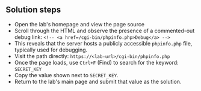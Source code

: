 ## Solution steps

- Open the lab's homepage and view the page source
- Scroll through the HTML and observe the presence of a commented-out debug link: `<!-- <a href=/cgi-bin/phpinfo.php>Debug</a> -->`
- This reveals that the server hosts a publicly accessible `phpinfo.php` file, typically used for debugging.
- Visit the path directly: `https://<lab-url>/cgi-bin/phpinfo.php`
- Once the page loads, use `Ctrl+F` (Find) to search for the keyword: `SECRET_KEY`
- Copy the value shown next to `SECRET_KEY`.
- Return to the lab's main page and submit that value as the solution.
